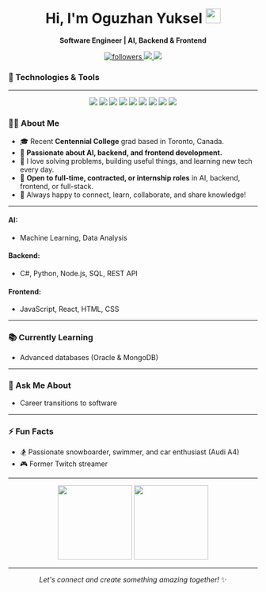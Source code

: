 <h1 align="center">Hi, I'm Oguzhan Yuksel <img src="https://media.giphy.com/media/hvRJCLFzcasrR4ia7z/giphy.gif" width="30px"></h1>
<p align="center">
  <b>Software Engineer | AI, Backend & Frontend</b>
</p>
<p align="center">
  <a href="https://github.com/ogzhnyksl1?tab=followers">
    <img alt="followers" title="Follow me on Github" src="https://custom-icon-badges.demolab.com/github/followers/ogzhnyksl1?color=236ad3&labelColor=1155ba&style=for-the-badge&logo=person-add&label=Follow&logoColor=white"/>
</a>
    <a href="https://linkedin.com/in/oguzhanyuksel">
    <img src="https://img.shields.io/badge/LinkedIn-0A66C2?style=for-the-badge&logo=linkedin&logoColor=white"/>
  </a>
  <a href="mailto:ogzhn.yuksel94@gmail.com">
    <img src="https://img.shields.io/badge/Email-D14836?style=for-the-badge&logo=gmail&logoColor=white"/>
  </a>
</p>


### 🚀 Technologies & Tools

---

<p align="center">
  <img src="https://img.shields.io/badge/Python-3776AB?style=for-the-badge&logo=python&logoColor=white"/>
  <img src="https://img.shields.io/badge/JavaScript-F7DF1E?style=for-the-badge&logo=javascript&logoColor=black"/>
  <img src="https://img.shields.io/badge/C%23-68217A?style=for-the-badge&logo=c-sharp&logoColor=white"/>
  <img src="https://img.shields.io/badge/Node.js-43853D?style=for-the-badge&logo=node.js&logoColor=white"/>
  <img src="https://img.shields.io/badge/React-20232a?style=for-the-badge&logo=react&logoColor=61DAFB"/>
  <img src="https://img.shields.io/badge/SQL-025E8C?style=for-the-badge&logo=postgresql&logoColor=white"/>
  <img src="https://img.shields.io/badge/HTML-E34F26?style=for-the-badge&logo=html5&logoColor=white"/>
  <img src="https://img.shields.io/badge/CSS-1572B6?style=for-the-badge&logo=css3&logoColor=white"/>
  <img src="https://img.shields.io/badge/Machine_Learning-FF6F00?style=for-the-badge&logo=tensorflow&logoColor=white"/>
</p>

### 👨‍💻 About Me

- 🎓 Recent **Centennial College** grad based in Toronto, Canada.
- 🤖 **Passionate about AI, backend, and frontend development.**
- 🌱 I love solving problems, building useful things, and learning new tech every day.
- 👀 **Open to full-time, contracted, or internship roles** in AI, backend, frontend, or full-stack.
- 💬 Always happy to connect, learn, collaborate, and share knowledge!

---



#### **AI:**
- Machine Learning, Data Analysis

#### **Backend:**
- C#, Python, Node.js, SQL, REST API

#### **Frontend:**
- JavaScript, React, HTML, CSS

---

### 📚 Currently Learning

- Advanced databases (Oracle & MongoDB)

---

### 🌟 Ask Me About

- Career transitions to software

---

### ⚡ Fun Facts

- 🏂 Passionate snowboarder, swimmer, and car enthusiast (Audi A4)
- 🎮 Former Twitch streamer

---

<!-- Optionally, add your GitHub Stats! -->
<p align="center">
  <img src="https://github-readme-stats.vercel.app/api?username=ogzhnyksl1&show_icons=true&theme=radical" height="150"/>
  <img src="https://github-readme-streak-stats.herokuapp.com?user=ogzhnyksl1&theme=radical&date_format=M%20j%5B%2C%20Y%5D" height="150"/>
</p>

---

<p align="center"> 
  <i>Let's connect and create something amazing together!</i> ✨
</p>
